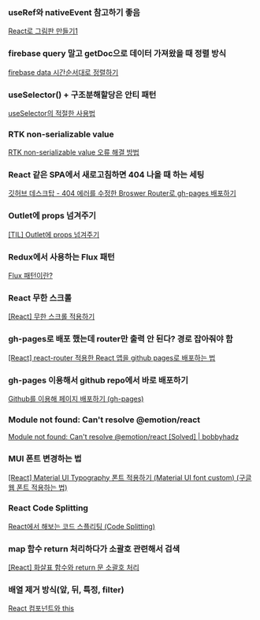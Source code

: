 ### useRef와 nativeEvent 참고하기 좋음

[React로 그림판 만들기1](https://velog.io/@sweet_pumpkin/React로-그림판-만들기1)

### firebase query 말고 getDoc으로 데이터 가져왔을 때 정렬 방식

[firebase data 시간순서대로 정렬하기](https://velog.io/@owlsuri/firebase-data-시간순서대로-정렬하기)

### useSelector() + 구조분해할당은 안티 패턴

[useSelector의 적절한 사용법](https://velog.io/@arthur/useSelector의-적절한-사용법)

### RTK non-serializable value

[RTK non-serializable value 오류 해결 방법](https://velog.io/@pest95/RTK-non-serializable-value-오류-해결-방법)

### React 같은 SPA에서 새로고침하면 404 나올 때 하는 세팅

[깃허브 데스크탑 - 404 에러를 수정한 Broswer Router로 gh-pages 배포하기](https://bloodstrawberry.tistory.com/1133)

### Outlet에 props 넘겨주기

[[TIL] Outlet에 props 넘겨주기](https://velog.io/@sungho/TIL-Outlet에-props-넘겨주기)

### Redux에서 사용하는 Flux 패턴

[Flux 패턴이란?](https://velog.io/@andy0011/Flux-패턴이란)

### React 무한 스크롤

[[React] 무한 스크롤 적용하기](https://velog.io/@sjoleee_/React-무한-스크롤)

### gh-pages로 배포 했는데 router만 출력 안 된다? 경로 잡아줘야 함

[[React] react-router 적용한 React 앱을 github pages로 배포하는 법](https://medium.com/@_diana_lee/react-react-router-적용한-react-앱을-github-pages로-배포하는-법-5f6119c6a5d9)

### gh-pages 이용해서 github repo에서 바로 배포하기

[Github를 이용해 페이지 배포하기 (gh-pages)](https://inuplace.tistory.com/713)

### Module not found: Can't resolve @emotion/react

[Module not found: Can't resolve @emotion/react [Solved] | bobbyhadz](https://bobbyhadz.com/blog/react-module-not-found-cant-resolve-emotion-react)

### MUI 폰트 변경하는 법

[[React] Material UI Typography 폰트 적용하기 (Material UI font custom) (구글 웹 폰트 적용하는 법)](https://kbwplace.tistory.com/112)

### React Code Splitting

[React에서 해보는 코드 스플리팅 (Code Splitting)](https://medium.com/humanscape-tech/react에서-해보는-코드-스플리팅-code-splitting-56c9c7a1baa4)

### map 함수 return 처리하다가 소괄호 관련해서 검색

[[React] 화살표 함수와 return 문 소괄호 처리](https://jobcoding.tistory.com/105)

### 배열 제거 방식(앞, 뒤, 특정, filter)

[React 컴포넌트와 this](https://maxkim-j.github.io/posts/react-component-this/)
